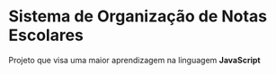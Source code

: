# Sistema de Organização de Notas Escolares
 Projeto que visa uma maior aprendizagem na linguagem **JavaScript**
